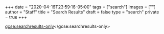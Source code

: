 +++
date = "2020-04-16T23:59:16-05:00"
tags = ["search"]
images = [""]
author = "Staff"
title = "Search Results"
draft = false
type = "search"
private = true
+++

<script async src="https://cse.google.com/cse.js?cx=009070394138504404541:6d4gc6cb7oi"></script>
<script>
  (function() {
    var cx = '009070394138504404541:6d4gc6cb7oi';
    var gcse = document.createElement('script');
    gcse.type = 'text/javascript';
    gcse.async = true;
    gcse.src = 'https://cse.google.com/cse.js?cx=' + cx;
    var s = document.getElementsByTagName('script')[0];
    s.parentNode.insertBefore(gcse, s);
  })();
</script>
<gcse:searchresults-only></gcse:searchresults-only>
